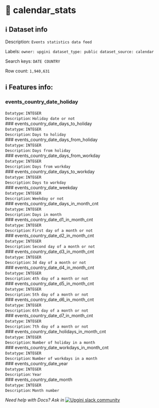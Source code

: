# 📖 calendar_stats 
## ℹ️ Dataset info 
Description: `Events statistics data feed` 

Labels: ` owner: upgini ` &nbsp;` dataset_type: public ` &nbsp;` dataset_source: calendar ` &nbsp;

Search keys: 
` DATE ` &nbsp;` COUNTRY ` &nbsp;

Row count: `1,940,631` 

## ℹ️ Features info:
### events_country_date_holiday <br/>
`Datatype`: `INTEGER` <br/>
`Description`: `Holiday date or not` <br/>### events_country_date_days_to_holiday <br/>
`Datatype`: `INTEGER` <br/>
`Description`: `Days to holiday` <br/>### events_country_date_days_from_holiday <br/>
`Datatype`: `INTEGER` <br/>
`Description`: `Days from holiday` <br/>### events_country_date_days_from_workday <br/>
`Datatype`: `INTEGER` <br/>
`Description`: `Days from workday` <br/>### events_country_date_days_to_workday <br/>
`Datatype`: `INTEGER` <br/>
`Description`: `Days to workday` <br/>### events_country_date_weekday <br/>
`Datatype`: `INTEGER` <br/>
`Description`: `Weekday or not` <br/>### events_country_date_days_in_month_cnt <br/>
`Datatype`: `INTEGER` <br/>
`Description`: `Days in month` <br/>### events_country_date_d1_in_month_cnt <br/>
`Datatype`: `INTEGER` <br/>
`Description`: `First day of a month or not` <br/>### events_country_date_d2_in_month_cnt <br/>
`Datatype`: `INTEGER` <br/>
`Description`: `Second day of a month or not` <br/>### events_country_date_d3_in_month_cnt <br/>
`Datatype`: `INTEGER` <br/>
`Description`: `3d day of a month or not` <br/>### events_country_date_d4_in_month_cnt <br/>
`Datatype`: `INTEGER` <br/>
`Description`: `4th day of a month or not` <br/>### events_country_date_d5_in_month_cnt <br/>
`Datatype`: `INTEGER` <br/>
`Description`: `5th day of a month or not` <br/>### events_country_date_d6_in_month_cnt <br/>
`Datatype`: `INTEGER` <br/>
`Description`: `6th day of a month or not` <br/>### events_country_date_d7_in_month_cnt <br/>
`Datatype`: `INTEGER` <br/>
`Description`: `7th day of a month or not` <br/>### events_country_date_holidays_in_month_cnt <br/>
`Datatype`: `INTEGER` <br/>
`Description`: `Number of holiday in a month` <br/>### events_country_date_workdays_in_month_cnt <br/>
`Datatype`: `INTEGER` <br/>
`Description`: `Number of workdays in a month` <br/>### events_country_date_year <br/>
`Datatype`: `INTEGER` <br/>
`Description`: `Year` <br/>### events_country_date_month <br/>
`Datatype`: `INTEGER` <br/>
`Description`: `Month number` <br/>


_Need help with Docs? Ask in_ <a href="https://4mlg.short.gy/join-upgini-community"><img alt="Upgini slack community" src="https://img.shields.io/badge/slack-@upgini-orange.svg?logo=slack"></a>